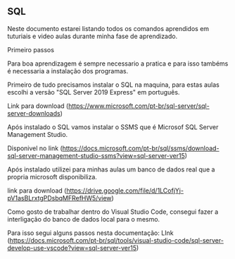 ## SQL

Neste documento estarei listando todos os comandos aprendidos em tuturiais e video aulas durante minha fase de aprendizado.

Primeiro passos

Para boa aprendizagem é sempre necessario a pratica e para isso tambéms é necessaria a instalação dos programas.


Primeiro de tudo precisamos instalar o SQL na maquina, para estas aulas escolhi a versão "SQL Server 2019 Express" em português.

Link para download (https://www.microsoft.com/pt-br/sql-server/sql-server-downloads)


Após instalado o SQL vamos instalar o SSMS que é Microsof SQL Server Management Studio.


Disponivel no link (https://docs.microsoft.com/pt-br/sql/ssms/download-sql-server-management-studio-ssms?view=sql-server-ver15)


Após instalado utilizei para minhas aulas um banco de dados real que a propria microsoft disponibiliza.

link para download (https://drive.google.com/file/d/1LCofjYj-pV1asBLrxtgPDsbqMFRefHW5/view)

Como gosto de trabalhar dentro do Visual Studio Code, consegui fazer a interligação do banco de dados local para o mesmo. 

Para isso segui alguns passos nesta documentação:
LInk (https://docs.microsoft.com/pt-br/sql/tools/visual-studio-code/sql-server-develop-use-vscode?view=sql-server-ver15)

